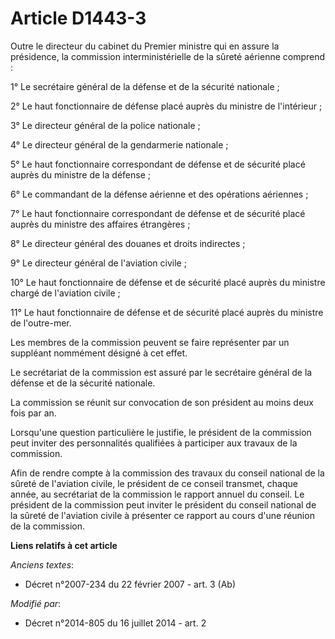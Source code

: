 # Article D1443-3

Outre le directeur du cabinet du Premier ministre qui en assure la présidence, la commission interministérielle de la sûreté
aérienne comprend : 

1° Le secrétaire général de la défense et de la sécurité nationale ; 

2° Le haut fonctionnaire de défense placé auprès du ministre de l'intérieur ;

3° Le directeur général de la police nationale ; 

4° Le directeur général de la gendarmerie nationale ; 

5° Le haut fonctionnaire correspondant de défense et de sécurité placé auprès du ministre de la défense ; 

6° Le commandant de la défense aérienne et des opérations aériennes ; 

7° Le haut fonctionnaire correspondant de défense et de sécurité placé auprès du ministre des affaires étrangères ; 

8° Le directeur général des douanes et droits indirectes ; 

9° Le directeur général de l'aviation civile ; 

10° Le haut fonctionnaire de défense et de sécurité placé auprès du ministre chargé de l'aviation civile ; 

11° Le haut fonctionnaire de défense et de sécurité placé auprès du ministre de l'outre-mer. 

Les membres de la commission peuvent se faire représenter par un suppléant nommément désigné à cet effet. 

Le secrétariat de la commission est assuré par le secrétaire général de la défense et de la sécurité nationale. 

La commission se réunit sur convocation de son président au moins deux fois par an. 

Lorsqu'une question particulière le justifie, le président de la commission peut inviter des personnalités qualifiées à
participer aux travaux de la commission.

Afin de rendre compte à la commission des travaux du conseil national de la sûreté de l'aviation civile, le président de ce
conseil transmet, chaque année, au secrétariat de la commission le rapport annuel du conseil. Le président de la commission
peut inviter le président du conseil national de la sûreté de l'aviation civile à présenter ce rapport au cours d'une réunion
de la commission.

**Liens relatifs à cet article**

_Anciens textes_:

  - Décret n°2007-234 du 22 février 2007 - art. 3 (Ab)

_Modifié par_:

  - Décret n°2014-805 du 16 juillet 2014 - art. 2

